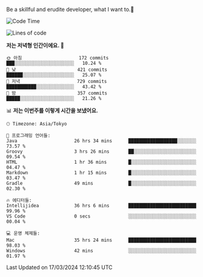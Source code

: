Be a skillful and erudite developer, what I want to.👶

<!--START_SECTION:waka-->
![Code Time](http://img.shields.io/badge/Code%20Time-533%20hrs%203%20mins-blue)

![Lines of code](https://img.shields.io/badge/%EC%A0%80%EB%8A%94%20%EC%97%AC%ED%83%9C%EA%B9%8C%EC%A7%80%20-783.1%20thousand%20%EC%A4%84%EC%9D%98%20%EC%BD%94%EB%93%9C%EB%A5%BC%20%EC%9E%91%EC%84%B1%ED%96%88%EC%96%B4%EC%9A%94.-blue)

**저는 저녁형 인간이에요. 🦉** 

```text
🌞 아침                     172 commits         ███░░░░░░░░░░░░░░░░░░░░░░   10.24 % 
🌆 낮　                     421 commits         ██████░░░░░░░░░░░░░░░░░░░   25.07 % 
🌃 저녁                     729 commits         ███████████░░░░░░░░░░░░░░   43.42 % 
🌙 밤　                     357 commits         █████░░░░░░░░░░░░░░░░░░░░   21.26 % 
```


📊 **저는 이번주를 이렇게 시간을 보냈어요.** 

```text
🕑︎ Timezone: Asia/Tokyo

💬 프로그래밍 언어들: 
Java                     26 hrs 34 mins      ██████████████████░░░░░░░   73.57 % 
Groovy                   3 hrs 26 mins       ██░░░░░░░░░░░░░░░░░░░░░░░   09.54 % 
HTML                     1 hr 36 mins        █░░░░░░░░░░░░░░░░░░░░░░░░   04.47 % 
Markdown                 1 hr 15 mins        █░░░░░░░░░░░░░░░░░░░░░░░░   03.47 % 
Gradle                   49 mins             █░░░░░░░░░░░░░░░░░░░░░░░░   02.30 % 

🔥 에디터들: 
Intellijidea             36 hrs 6 mins       █████████████████████████   99.96 % 
VS Code                  0 secs              ░░░░░░░░░░░░░░░░░░░░░░░░░   00.04 % 

💻 운영 체제들: 
Mac                      35 hrs 24 mins      █████████████████████████   98.03 % 
Windows                  42 mins             ░░░░░░░░░░░░░░░░░░░░░░░░░   01.97 % 
```


 Last Updated on 17/03/2024 12:10:45 UTC
<!--END_SECTION:waka-->
